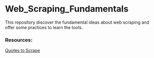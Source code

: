 # Web_Scraping_Fundamentals
This repository discover the fundamental ideas about web scraping and offer some practices to learn the tools.

### Resources:
[Quotes to Scrape](http://quotes.toscrape.com/)
